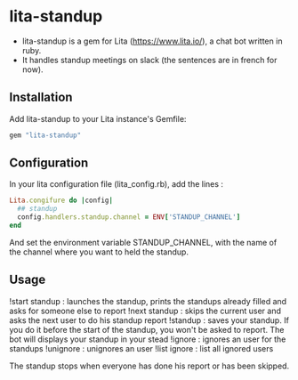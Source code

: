 # lita-standup

 - lita-standup is a gem for Lita (https://www.lita.io/), a chat bot written in ruby.
 - It handles standup meetings on slack (the sentences are in french for now).

## Installation

Add lita-standup to your Lita instance's Gemfile:

``` ruby
gem "lita-standup"
```

## Configuration

In your lita configuration file (lita_config.rb), add the lines :
``` ruby
Lita.congifure do |config|
  ## standup
  config.handlers.standup.channel = ENV['STANDUP_CHANNEL']
end
```

And set the environment variable STANDUP_CHANNEL, with the name of the channel where you want to held the standup.

## Usage

!start standup : launches the standup, prints the standups already filled and asks for someone else to report
!next standup : skips the current user and asks the next user to do his standup report
!standup <some standup report> : saves your standup. If you do it before the start of the standup, you won't be asked to report. The bot will displays your standup in your stead
!ignore <some user> : ignores an user for the standups
!unignore <some user> : unignores an user
!list ignore : list all ignored users

The standup stops when everyone has done his report or has been skipped.
